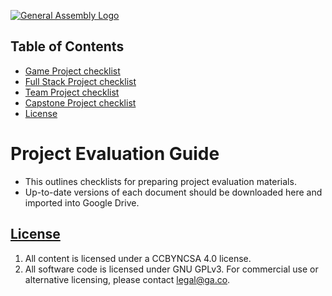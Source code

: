 [![General Assembly Logo](https://camo.githubusercontent.com/1a91b05b8f4d44b5bbfb83abac2b0996d8e26c92/687474703a2f2f692e696d6775722e636f6d2f6b6538555354712e706e67)](https://generalassemb.ly/education/web-development-immersive)


## Table of Contents

- [Game Project checklist](./game-project.md)
- [Full Stack Project checklist](./full-stack-project.md)
- [Team Project checklist](./team-project.md)
- [Capstone Project checklist](./game-project.md)
- [License](#license)

# Project Evaluation Guide

- This outlines checklists for preparing project evaluation materials.
- Up-to-date versions of each document should be downloaded here and imported into Google Drive.

## [License](LICENSE)

1.  All content is licensed under a CC­BY­NC­SA 4.0 license.
1.  All software code is licensed under GNU GPLv3. For commercial use or
    alternative licensing, please contact legal@ga.co.
